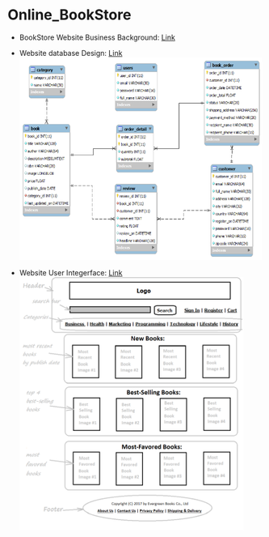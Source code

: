 # Online_BookStore

- BookStore Website Business Background: [Link](https://github.com/YuboC/Online_BookStore/tree/master/Design)

- Website database Design: [Link](https://github.com/YuboC/Online_BookStore/tree/master/Design/Database)  
  <img src="https://github.com/YuboC/Online_BookStore/blob/master/Design/Database/ER.png" height=400>  
  
- Website User Integerface: [Link](https://github.com/YuboC/Online_BookStore/tree/master/Design/User%20Integerface)  
  <img src="https://github.com/YuboC/Online_BookStore/blob/master/Design/User%20Integerface/GUI/FrontEnd/Home%20page.png" height=500>
